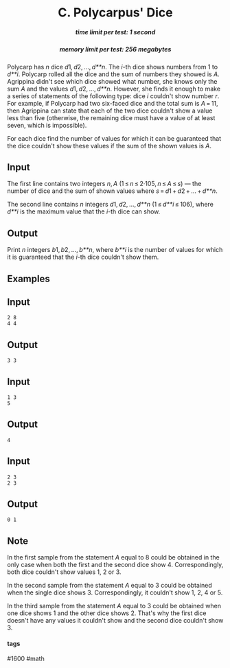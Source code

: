 <h1 style='text-align: center;'> C. Polycarpus' Dice</h1>

<h5 style='text-align: center;'>time limit per test: 1 second</h5>
<h5 style='text-align: center;'>memory limit per test: 256 megabytes</h5>

Polycarp has *n* dice *d*1, *d*2, ..., *d**n*. The *i*-th dice shows numbers from 1 to *d**i*. Polycarp rolled all the dice and the sum of numbers they showed is *A*. Agrippina didn't see which dice showed what number, she knows only the sum *A* and the values *d*1, *d*2, ..., *d**n*. However, she finds it enough to make a series of statements of the following type: dice *i* couldn't show number *r*. For example, if Polycarp had two six-faced dice and the total sum is *A* = 11, then Agrippina can state that each of the two dice couldn't show a value less than five (otherwise, the remaining dice must have a value of at least seven, which is impossible).

For each dice find the number of values for which it can be guaranteed that the dice couldn't show these values if the sum of the shown values is *A*.

## Input

The first line contains two integers *n*, *A* (1 ≤ *n* ≤ 2·105, *n* ≤ *A* ≤ *s*) — the number of dice and the sum of shown values where *s* = *d*1 + *d*2 + ... + *d**n*.

The second line contains *n* integers *d*1, *d*2, ..., *d**n* (1 ≤ *d**i* ≤ 106), where *d**i* is the maximum value that the *i*-th dice can show.

## Output

Print *n* integers *b*1, *b*2, ..., *b**n*, where *b**i* is the number of values for which it is guaranteed that the *i*-th dice couldn't show them.

## Examples

## Input


```
2 8  
4 4  

```
## Output


```
3 3 
```
## Input


```
1 3  
5  

```
## Output


```
4 
```
## Input


```
2 3  
2 3  

```
## Output


```
0 1 
```
## Note

In the first sample from the statement *A* equal to 8 could be obtained in the only case when both the first and the second dice show 4. Correspondingly, both dice couldn't show values 1, 2 or 3.

In the second sample from the statement *A* equal to 3 could be obtained when the single dice shows 3. Correspondingly, it couldn't show 1, 2, 4 or 5.

In the third sample from the statement *A* equal to 3 could be obtained when one dice shows 1 and the other dice shows 2. That's why the first dice doesn't have any values it couldn't show and the second dice couldn't show 3.



#### tags 

#1600 #math 